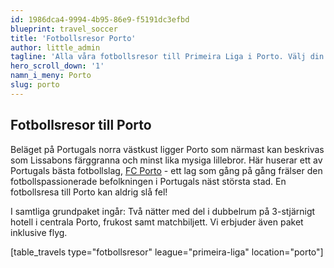 ```yaml
---
id: 1986dca4-9994-4b95-86e9-f5191dc3efbd
blueprint: travel_soccer
title: 'Fotbollsresor Porto'
author: little_admin
tagline: 'Alla våra fotbollsresor till Primeira Liga i Porto. Välj din match med biljett, hotell & flyg nedan.'
hero_scroll_down: '1'
namn_i_meny: Porto
slug: porto
---
```

<h2>Fotbollsresor till Porto</h2>
<p>Beläget på Portugals norra västkust ligger Porto som närmast kan beskrivas som Lissabons färggranna och minst lika mysiga lillebror. Här huserar ett av Portugals bästa fotbollslag, <a href="http://olka.se/fotbollsresor/primeira-liga/porto/fc-porto/">FC Porto</a> - ett lag som gång på gång frälser den fotbollspassionerade befolkningen i Portugals näst största stad. En fotbollsresa till Porto kan aldrig slå fel!</p>
<p>I samtliga grundpaket ingår: Två nätter med del i dubbelrum på 3-stjärnigt hotell i centrala Porto, frukost samt matchbiljett. Vi erbjuder även paket inklusive flyg.</p>
<p>[table_travels type="fotbollsresor" league="primeira-liga" location="porto"]</p>
